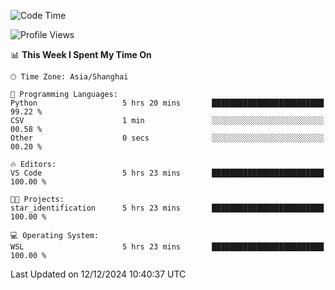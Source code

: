 <!--START_SECTION:waka-->
![Code Time](http://img.shields.io/badge/Code%20Time-2%2C141%20hrs%204%20mins-blue)

![Profile Views](http://img.shields.io/badge/Profile%20Views-2-blue)

📊 **This Week I Spent My Time On** 

```text
🕑︎ Time Zone: Asia/Shanghai

💬 Programming Languages: 
Python                   5 hrs 20 mins       █████████████████████████   99.22 % 
CSV                      1 min               ░░░░░░░░░░░░░░░░░░░░░░░░░   00.58 % 
Other                    0 secs              ░░░░░░░░░░░░░░░░░░░░░░░░░   00.20 % 

🔥 Editors: 
VS Code                  5 hrs 23 mins       █████████████████████████   100.00 % 

🐱‍💻 Projects: 
star_identification      5 hrs 23 mins       █████████████████████████   100.00 % 

💻 Operating System: 
WSL                      5 hrs 23 mins       █████████████████████████   100.00 % 
```


 Last Updated on 12/12/2024 10:40:37 UTC
<!--END_SECTION:waka-->